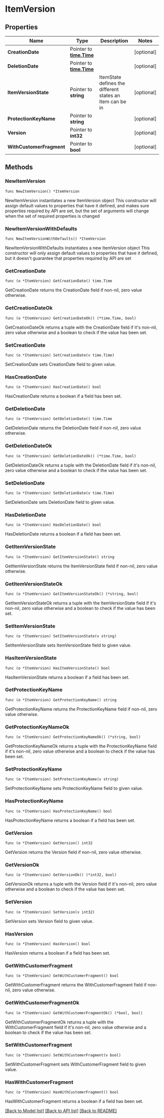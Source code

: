 # ItemVersion

## Properties

Name | Type | Description | Notes
------------ | ------------- | ------------- | -------------
**CreationDate** | Pointer to [**time.Time**](time.Time.md) |  | [optional] 
**DeletionDate** | Pointer to [**time.Time**](time.Time.md) |  | [optional] 
**ItemVersionState** | Pointer to **string** | ItemState defines the different states an Item can be in | [optional] 
**ProtectionKeyName** | Pointer to **string** |  | [optional] 
**Version** | Pointer to **int32** |  | [optional] 
**WithCustomerFragment** | Pointer to **bool** |  | [optional] 

## Methods

### NewItemVersion

`func NewItemVersion() *ItemVersion`

NewItemVersion instantiates a new ItemVersion object
This constructor will assign default values to properties that have it defined,
and makes sure properties required by API are set, but the set of arguments
will change when the set of required properties is changed

### NewItemVersionWithDefaults

`func NewItemVersionWithDefaults() *ItemVersion`

NewItemVersionWithDefaults instantiates a new ItemVersion object
This constructor will only assign default values to properties that have it defined,
but it doesn't guarantee that properties required by API are set

### GetCreationDate

`func (o *ItemVersion) GetCreationDate() time.Time`

GetCreationDate returns the CreationDate field if non-nil, zero value otherwise.

### GetCreationDateOk

`func (o *ItemVersion) GetCreationDateOk() (*time.Time, bool)`

GetCreationDateOk returns a tuple with the CreationDate field if it's non-nil, zero value otherwise
and a boolean to check if the value has been set.

### SetCreationDate

`func (o *ItemVersion) SetCreationDate(v time.Time)`

SetCreationDate sets CreationDate field to given value.

### HasCreationDate

`func (o *ItemVersion) HasCreationDate() bool`

HasCreationDate returns a boolean if a field has been set.

### GetDeletionDate

`func (o *ItemVersion) GetDeletionDate() time.Time`

GetDeletionDate returns the DeletionDate field if non-nil, zero value otherwise.

### GetDeletionDateOk

`func (o *ItemVersion) GetDeletionDateOk() (*time.Time, bool)`

GetDeletionDateOk returns a tuple with the DeletionDate field if it's non-nil, zero value otherwise
and a boolean to check if the value has been set.

### SetDeletionDate

`func (o *ItemVersion) SetDeletionDate(v time.Time)`

SetDeletionDate sets DeletionDate field to given value.

### HasDeletionDate

`func (o *ItemVersion) HasDeletionDate() bool`

HasDeletionDate returns a boolean if a field has been set.

### GetItemVersionState

`func (o *ItemVersion) GetItemVersionState() string`

GetItemVersionState returns the ItemVersionState field if non-nil, zero value otherwise.

### GetItemVersionStateOk

`func (o *ItemVersion) GetItemVersionStateOk() (*string, bool)`

GetItemVersionStateOk returns a tuple with the ItemVersionState field if it's non-nil, zero value otherwise
and a boolean to check if the value has been set.

### SetItemVersionState

`func (o *ItemVersion) SetItemVersionState(v string)`

SetItemVersionState sets ItemVersionState field to given value.

### HasItemVersionState

`func (o *ItemVersion) HasItemVersionState() bool`

HasItemVersionState returns a boolean if a field has been set.

### GetProtectionKeyName

`func (o *ItemVersion) GetProtectionKeyName() string`

GetProtectionKeyName returns the ProtectionKeyName field if non-nil, zero value otherwise.

### GetProtectionKeyNameOk

`func (o *ItemVersion) GetProtectionKeyNameOk() (*string, bool)`

GetProtectionKeyNameOk returns a tuple with the ProtectionKeyName field if it's non-nil, zero value otherwise
and a boolean to check if the value has been set.

### SetProtectionKeyName

`func (o *ItemVersion) SetProtectionKeyName(v string)`

SetProtectionKeyName sets ProtectionKeyName field to given value.

### HasProtectionKeyName

`func (o *ItemVersion) HasProtectionKeyName() bool`

HasProtectionKeyName returns a boolean if a field has been set.

### GetVersion

`func (o *ItemVersion) GetVersion() int32`

GetVersion returns the Version field if non-nil, zero value otherwise.

### GetVersionOk

`func (o *ItemVersion) GetVersionOk() (*int32, bool)`

GetVersionOk returns a tuple with the Version field if it's non-nil, zero value otherwise
and a boolean to check if the value has been set.

### SetVersion

`func (o *ItemVersion) SetVersion(v int32)`

SetVersion sets Version field to given value.

### HasVersion

`func (o *ItemVersion) HasVersion() bool`

HasVersion returns a boolean if a field has been set.

### GetWithCustomerFragment

`func (o *ItemVersion) GetWithCustomerFragment() bool`

GetWithCustomerFragment returns the WithCustomerFragment field if non-nil, zero value otherwise.

### GetWithCustomerFragmentOk

`func (o *ItemVersion) GetWithCustomerFragmentOk() (*bool, bool)`

GetWithCustomerFragmentOk returns a tuple with the WithCustomerFragment field if it's non-nil, zero value otherwise
and a boolean to check if the value has been set.

### SetWithCustomerFragment

`func (o *ItemVersion) SetWithCustomerFragment(v bool)`

SetWithCustomerFragment sets WithCustomerFragment field to given value.

### HasWithCustomerFragment

`func (o *ItemVersion) HasWithCustomerFragment() bool`

HasWithCustomerFragment returns a boolean if a field has been set.


[[Back to Model list]](../README.md#documentation-for-models) [[Back to API list]](../README.md#documentation-for-api-endpoints) [[Back to README]](../README.md)


